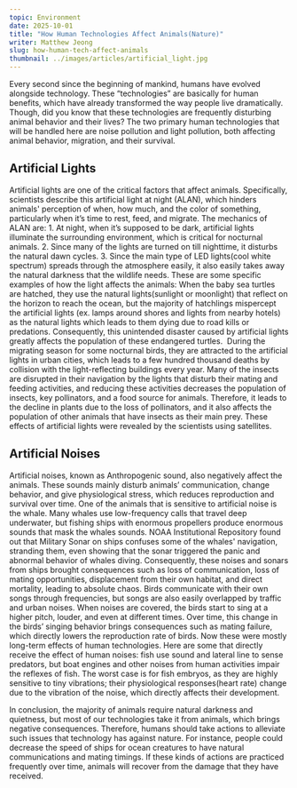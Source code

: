 ```yaml
---
topic: Environment
date: 2025-10-01
title: "How Human Technologies Affect Animals(Nature)"
writer: Matthew Jeong
slug: how-human-tech-affect-animals
thumbnail: ../images/articles/artificial_light.jpg
---
```

Every second since the beginning of mankind, humans have evolved alongside technology. These “technologies” are basically for human benefits, which have already transformed the way people live dramatically. Though, did you know that these technologies are frequently disturbing animal behavior and their lives? The two primary human technologies that will be handled here are noise pollution and light pollution, both affecting animal behavior, migration, and their survival.

## Artificial Lights
Artificial lights are one of the critical factors that affect animals. Specifically, scientists describe this artificial light at night (ALAN), which hinders animals' perception of when, how much, and the color of something, particularly when it’s time to rest, feed, and migrate. The mechanics of ALAN are: 1. At night, when it’s supposed to be dark, artificial lights illuminate the surrounding environment, which is critical for nocturnal animals. 2. Since many of the lights are turned on till nighttime, it disturbs the natural dawn cycles. 3. Since the main type of LED lights(cool white spectrum) spreads through the atmosphere easily, it also easily takes away the natural darkness that the wildlife needs. These are some specific examples of how the light affects the animals: When the baby sea turtles are hatched, they use the natural lights(sunlight or moonlight) that reflect on the horizon to reach the ocean, but the majority of hatchlings mispercept the artificial lights (ex. lamps around shores and lights from nearby hotels) as the natural lights which leads to them dying due to road kills or predations. Consequently, this unintended disaster caused by artificial lights greatly affects the population of these endangered turtles.
​​
During the migrating season for some nocturnal birds, they are attracted to the artificial lights in urban cities, which leads to a few hundred thousand deaths by collision with the light-reflecting buildings every year.
Many of the insects are disrupted in their navigation by the lights that disturb their mating and feeding activities, and reducing these activities decreases the population of insects,  key pollinators, and a food source for animals. Therefore, it leads to the decline in plants due to the loss of pollinators, and it also affects the population of other animals that have insects as their main prey.  These effects of artificial lights were revealed by the scientists using satellites.

## Artificial Noises
Artificial noises, known as Anthropogenic sound, also negatively affect the animals. These sounds mainly disturb animals’ communication, change behavior, and give physiological stress, which reduces reproduction and survival over time. 
One of the animals that is sensitive to artificial noise is the whale.  Many whales use low-frequency calls that travel deep underwater, but fishing ships with enormous propellers produce enormous sounds that mask the whales sounds. NOAA Institutional Repository found out that Military Sonar on ships confuses some of the whales' navigation, stranding them, even showing that the sonar triggered the panic and abnormal behavior of whales diving. Consequently, these noises and sonars from ships brought consequences such as loss of communication, loss of mating opportunities, displacement from their own habitat, and direct mortality, leading to absolute chaos.
Birds communicate with their own songs through frequencies, but songs are also easily overlapped by traffic and urban noises. When noises are covered, the birds start to sing at a higher pitch, louder, and even at different times. Over time, this change in the birds’ singing behavior brings consequences such as mating failure, which directly lowers the reproduction rate of birds. Now these were mostly long-term effects of human technologies. Here are some that directly receive the effect of human noises: fish use sound and lateral line to sense predators, but boat engines and other noises from human activities impair the reflexes of fish. The worst case is for fish embryos, as they are highly sensitive to tiny vibrations; their physiological responses(heart rate) change due to the vibration of the noise, which directly affects their development.

In conclusion, the majority of animals require natural darkness and quietness, but most of our technologies take it from animals, which brings negative consequences. Therefore, humans should take actions to alleviate such issues that technology has against nature. For instance, people could decrease the speed of ships for ocean creatures to have natural communications and mating timings. If these kinds of actions are practiced frequently over time,  animals will recover from the damage that they have received.





